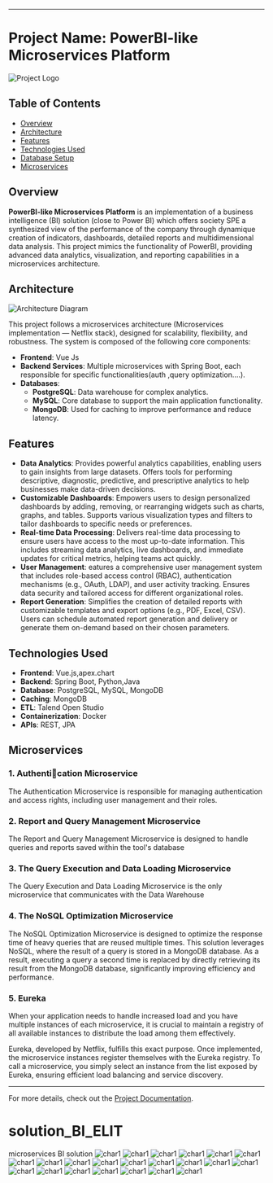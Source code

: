 
---

# Project Name: PowerBI-like Microservices Platform

![Project Logo](./full-version/public/logo.png)

## Table of Contents

- [Overview](#overview)
- [Architecture](#architecture)
- [Features](#features)
- [Technologies Used](#technologies-used)
- [Database Setup](#database-setup)
- [Microservices](#microservices)

## Overview

**PowerBI-like Microservices Platform** is an implementation of a business intelligence (BI) solution (close to Power BI) which offers society SPE a synthesized view of the performance of the company through dynamique creation of indicators, dashboards, detailed reports and multidimensional data analysis. This project mimics the functionality of PowerBI, providing advanced data analytics, visualization, and reporting capabilities in a microservices architecture.

## Architecture

![Architecture Diagram](./arch_micro.png)

This project follows a microservices architecture (Microservices implementation — Netflix stack), designed for scalability, flexibility, and robustness. The system is composed of the following core components:

- **Frontend**: Vue Js
- **Backend Services**: Multiple microservices with Spring Boot, each responsible for specific functionalities(auth ,query optimization....).
- **Databases**: 
  - **PostgreSQL**: Data warehouse for complex analytics.
  - **MySQL**: Core database to support the main application functionality.
  - **MongoDB**: Used for caching to improve performance and reduce latency.

## Features

- **Data Analytics**: Provides powerful analytics capabilities, enabling users to gain insights from large datasets. Offers tools for performing descriptive, diagnostic, predictive, and prescriptive analytics to help businesses make data-driven decisions.
- **Customizable Dashboards**: Empowers users to design personalized dashboards by adding, removing, or rearranging widgets such as charts, graphs, and tables. Supports various visualization types and filters to tailor dashboards to specific needs or preferences.
- **Real-time Data Processing**: Delivers real-time data processing to ensure users have access to the most up-to-date information. This includes streaming data analytics, live dashboards, and immediate updates for critical metrics, helping teams act quickly.
- **User Management**: eatures a comprehensive user management system that includes role-based access control (RBAC), authentication mechanisms (e.g., OAuth, LDAP), and user activity tracking. Ensures data security and tailored access for different organizational roles.
- **Report Generation**: Simplifies the creation of detailed reports with customizable templates and export options (e.g., PDF, Excel, CSV). Users can schedule automated report generation and delivery or generate them on-demand based on their chosen parameters.

## Technologies Used

- **Frontend**: Vue.js,apex.chart
- **Backend**: Spring Boot, Python,Java
- **Database**: PostgreSQL, MySQL, MongoDB
- **Caching**: MongoDB
- **ETL**: Talend Open Studio
- **Containerization**: Docker
- **APIs**: REST, JPA



## Microservices

### 1. **Authentication Microservice**

The Authentication Microservice is responsible for managing authentication and access rights, including user management and their roles.

### 2. **Report and Query Management Microservice**

The Report and Query Management Microservice is designed to handle queries and reports saved within the tool's database

### 3. **The Query Execution and Data Loading Microservice**

The Query Execution and Data Loading Microservice is the only microservice that communicates with the Data Warehouse

### 4. **The NoSQL Optimization Microservice**
The NoSQL Optimization Microservice is designed to optimize the response time of heavy queries that are reused multiple times. This solution leverages NoSQL, where the result of a query is stored in a MongoDB database.
As a result, executing a query a second time is replaced by directly retrieving its result from the MongoDB database, significantly improving efficiency and performance.

### 5. **Eureka**
When your application needs to handle increased load and you have multiple instances of each microservice, it is crucial to maintain a registry of all available instances to distribute the load among them effectively.

Eureka, developed by Netflix, fulfills this exact purpose. Once implemented, the microservice instances register themselves with the Eureka registry. To call a microservice, you simply select an instance from the list exposed by Eureka, ensuring efficient load balancing and service discovery.

---

For more details, check out the [Project Documentation](docs/project-doc.pdf).

# solution_BI_ELIT
 microservices BI solution
 ![char1](https://github.com/islemmohamed/solution_BI_ELIT/blob/main/login.png)
 ![char1](https://github.com/islemmohamed/solution_BI_ELIT/blob/main/login%20chargement.png)
 ![char1](https://github.com/islemmohamed/solution_BI_ELIT/blob/main/dashboard.png)
 ![char1](https://github.com/islemmohamed/solution_BI_ELIT/blob/main/query%20creator.png)
 ![char1](https://github.com/islemmohamed/solution_BI_ELIT/blob/main/query%20creator%202.png)
 ![char1](https://github.com/islemmohamed/solution_BI_ELIT/blob/main/query%20creator%203.png)
 ![char1](https://github.com/islemmohamed/solution_BI_ELIT/blob/main/query%20creator%204.png)
 ![char1](https://github.com/islemmohamed/solution_BI_ELIT/blob/main/query%20creator%20after%20done.png)
 ![char1](https://github.com/islemmohamed/solution_BI_ELIT/blob/main/create%20chart.png)
 ![char1](https://github.com/islemmohamed/solution_BI_ELIT/blob/main/chart%201.png)
 ![char1](https://github.com/islemmohamed/solution_BI_ELIT/blob/main/chart%202.png)
 ![char1](https://github.com/islemmohamed/solution_BI_ELIT/blob/main/chart%203.png)
 ![char1](https://github.com/islemmohamed/solution_BI_ELIT/blob/main/export%20excel.png)
 ![char1](https://github.com/islemmohamed/solution_BI_ELIT/blob/main/query%20saver.png)
 ![char1](https://github.com/islemmohamed/solution_BI_ELIT/blob/main/partage%20query.png)
 ![char1](https://github.com/islemmohamed/solution_BI_ELIT/blob/main/insert%20query%20into%20report.png)
 ![char1](https://github.com/islemmohamed/solution_BI_ELIT/blob/main/report%20saver.png)
 ![char1](https://github.com/islemmohamed/solution_BI_ELIT/blob/main/create%20rapport.png)
 ![char1](https://github.com/islemmohamed/solution_BI_ELIT/blob/main/import%20Excel.png)
 ![char1](https://github.com/islemmohamed/solution_BI_ELIT/blob/main/user%20settings.png)
 ![char1](https://github.com/islemmohamed/solution_BI_ELIT/blob/main/edit%20delete%20user.png)
 ![char1](https://github.com/islemmohamed/solution_BI_ELIT/blob/main/liste%20users.png)

